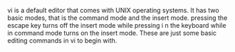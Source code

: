 vi is a default editor that comes with UNIX operating systems.
It has two basic modes, that is the command mode and the insert mode.
pressing the escape key turns off the insert mode while pressing i n the keyboard while in command mode turns on the insert mode.
These are just some basic editing commands in vi to begin with.
